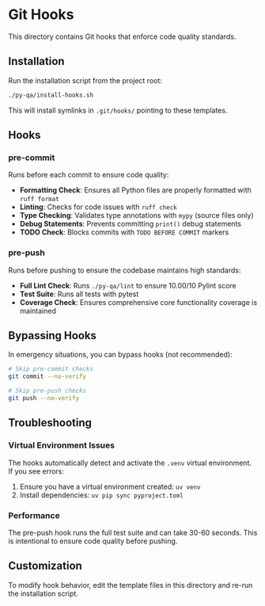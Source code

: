 # Git Hooks

This directory contains Git hooks that enforce code quality standards.

## Installation

Run the installation script from the project root:

```bash
./py-qa/install-hooks.sh
```

This will install symlinks in `.git/hooks/` pointing to these templates.

## Hooks

### pre-commit

Runs before each commit to ensure code quality:

- **Formatting Check**: Ensures all Python files are properly formatted with `ruff format`
- **Linting**: Checks for code issues with `ruff check`
- **Type Checking**: Validates type annotations with `mypy` (source files only)
- **Debug Statements**: Prevents committing `print()` debug statements
- **TODO Check**: Blocks commits with `TODO BEFORE COMMIT` markers

### pre-push

Runs before pushing to ensure the codebase maintains high standards:

- **Full Lint Check**: Runs `./py-qa/lint` to ensure 10.00/10 Pylint score
- **Test Suite**: Runs all tests with pytest
- **Coverage Check**: Ensures comprehensive core functionality coverage is maintained

## Bypassing Hooks

In emergency situations, you can bypass hooks (not recommended):

```bash
# Skip pre-commit checks
git commit --no-verify

# Skip pre-push checks  
git push --no-verify
```

## Troubleshooting

### Virtual Environment Issues

The hooks automatically detect and activate the `.venv` virtual environment. If you see errors:

1. Ensure you have a virtual environment created: `uv venv`
1. Install dependencies: `uv pip sync pyproject.toml`

### Performance

The pre-push hook runs the full test suite and can take 30-60 seconds. This is intentional to ensure code quality before pushing.

## Customization

To modify hook behavior, edit the template files in this directory and re-run the installation script.
